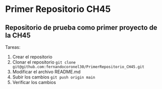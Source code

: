 # Primer Repositorio CH45

## Repositorio de prueba como primer proyecto de la CH45

Tareas:
1. Crear el repositorio
2. Clonar el repositorio
`git clone git@github.com:fernandocoronel30/PrimerRepositorio_CH45.git `
3. Modificar el archivo README.md
4. Subir los cambios
`git push origin main `
5. Verificar los cambios
